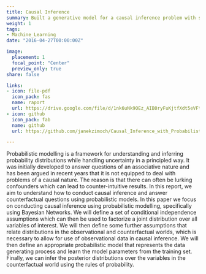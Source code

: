 ```yaml
---
title: Causal Inference
summary: Built a generative model for a causal inference problem with some latent variables.  
weight: 1
tags:
- Machine_Learning
date: "2016-04-27T00:00:00Z"

image:
  placement: 1
  focal_point: "Center"
  preview_only: true
share: false

links:
- icon: file-pdf
  icon_pack: fas
  name: raport
  url: https://drive.google.com/file/d/1nk6uNk9OEz_AIB0ryFuKjtfXdt5eVFtR/view
- icon: github
  icon_pack: fab
  name: github
  url: https://github.com/janekzimoch/Causal_Inference_with_Probabilistic_Modelling/blob/main/L48Project.ipynb

---
```


Probabilistic modelling is a framework for understanding and inferring probability distributions while handling uncertainty in a principled way. It was initially developed to answer questions of an associative nature and has been argued in recent years that it is not equipped to deal with problems of a causal nature. The reason is that there can often be lurking confounders which can lead to counter-intuitive results. In this report, we aim to understand how to conduct causal inference and answer counterfactual questions using probabilistic models. In this paper we focus on conducting causal inference using probabilistic modelling, specifically using Bayesian Networks. We will define a set of conditional independence assumptions which can then be used to factorize a joint distribution over all variables of interest. We will then define some further assumptions that relate distributions in the observational and counterfactual worlds, which is necessary to allow for use of observational data in causal inference. We will then define an appropriate probabilistic model that represents the data generating process and learn the model parameters from the training set. Finally, we can infer the posterior distributions over the variables in the counterfactual world using the rules of probability.

